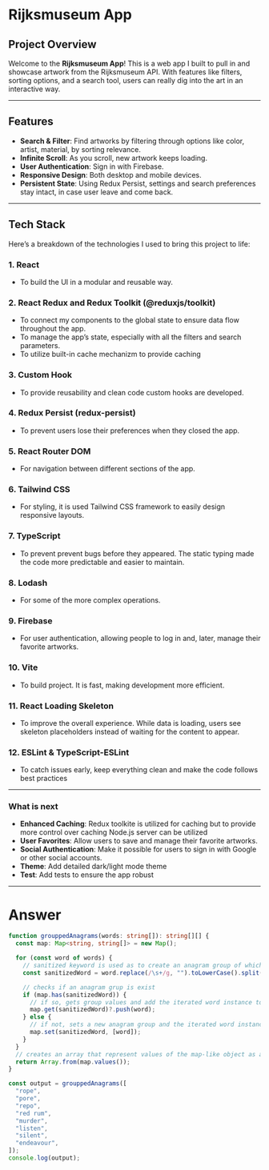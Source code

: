 # Rijksmuseum App

## Project Overview

Welcome to the **Rijksmuseum App**! This is a web app I built to pull in and showcase artwork from the Rijksmuseum API. With features like filters, sorting options, and a search tool, users can really dig into the art in an interactive way.

---

## Features

- **Search & Filter**: Find artworks by filtering through options like color, artist, material, by sorting relevance.
- **Infinite Scroll**: As you scroll, new artwork keeps loading.
- **User Authentication**: Sign in with Firebase.
- **Responsive Design**: Both desktop and mobile devices.
- **Persistent State**: Using Redux Persist, settings and search preferences stay intact, in case user leave and come back.

---

## Tech Stack

Here’s a breakdown of the technologies I used to bring this project to life:

### 1. **React**

- To build the UI in a modular and reusable way.

### 2. **React Redux** and **Redux Toolkit (@reduxjs/toolkit)**

- To connect my components to the global state to ensure data flow throughout the app.
- To manage the app’s state, especially with all the filters and search parameters.
- To utilize built-in cache mechanizm to provide caching

### 3. **Custom Hook**

- To provide reusability and clean code custom hooks are developed.

### 4. **Redux Persist (redux-persist)**

- To prevent users lose their preferences when they closed the app.

### 5. **React Router DOM**

- For navigation between different sections of the app.

### 6. **Tailwind CSS**

- For styling, it is used Tailwind CSS framework to easily design responsive layouts.

### 7. **TypeScript**

- To prevent prevent bugs before they appeared. The static typing made the code more predictable and easier to maintain.

### 8. **Lodash**

- For some of the more complex operations.

### 9. **Firebase**

- For user authentication, allowing people to log in and, later, manage their favorite artworks.

### 10. **Vite**

- To build project. It is fast, making development more efficient.

### 11. **React Loading Skeleton**

- To improve the overall experience. While data is loading, users see skeleton placeholders instead of waiting for the content to appear.

### 12. **ESLint & TypeScript-ESLint**

- To catch issues early, keep everything clean and make the code follows best practices

---

### What is next

- **Enhanced Caching**: Redux toolkite is utilized for caching but to provide more control over caching Node.js server can be utilized
- **User Favorites**: Allow users to save and manage their favorite artworks.
- **Social Authentication**: Make it possible for users to sign in with Google or other social accounts.
- **Theme**: Add detailed dark/light mode theme
- **Test**: Add tests to ensure the app robust

---

# Answer

```ts
function grouppedAnagrams(words: string[]): string[][] {
  const map: Map<string, string[]> = new Map();

  for (const word of words) {
    // sanitized keyword is used as to create an anagram group of which expected output looks like map-like object values method call result
    const sanitizedWord = word.replace(/\s+/g, "").toLowerCase().split("").sort().join("");

    // checks if an anagram grup is exist
    if (map.has(sanitizedWord)) {
      // if so, gets group values and add the iterated word instance to values of the key-value pair
      map.get(sanitizedWord)?.push(word);
    } else {
      // if not, sets a new anagram group and the iterated word instance as values of the key-value pair
      map.set(sanitizedWord, [word]);
    }
  }
  // creates an array that represent values of the map-like object as an expected output
  return Array.from(map.values());
}

const output = grouppedAnagrams([
  "rope",
  "pore",
  "repo",
  "red rum",
  "murder",
  "listen",
  "silent",
  "endeavour",
]);
console.log(output);
```
